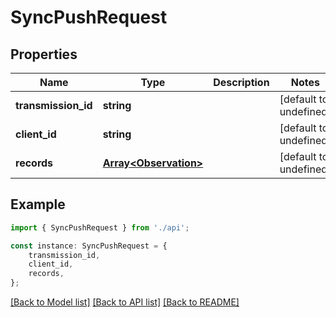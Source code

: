 # SyncPushRequest


## Properties

Name | Type | Description | Notes
------------ | ------------- | ------------- | -------------
**transmission_id** | **string** |  | [default to undefined]
**client_id** | **string** |  | [default to undefined]
**records** | [**Array&lt;Observation&gt;**](Observation.md) |  | [default to undefined]

## Example

```typescript
import { SyncPushRequest } from './api';

const instance: SyncPushRequest = {
    transmission_id,
    client_id,
    records,
};
```

[[Back to Model list]](../README.md#documentation-for-models) [[Back to API list]](../README.md#documentation-for-api-endpoints) [[Back to README]](../README.md)
